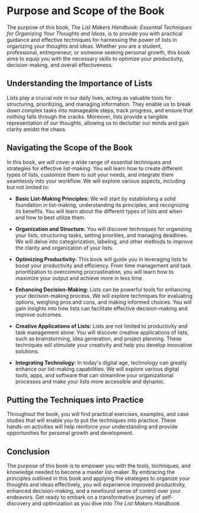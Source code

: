 Purpose and Scope of the Book
========================================

The purpose of this book, *The List Makers Handbook: Essential Techniques for Organizing Your Thoughts and Ideas*, is to provide you with practical guidance and effective techniques for harnessing the power of lists in organizing your thoughts and ideas. Whether you are a student, professional, entrepreneur, or someone seeking personal growth, this book aims to equip you with the necessary skills to optimize your productivity, decision-making, and overall effectiveness.

**Understanding the Importance of Lists**
-----------------------------------------

Lists play a crucial role in our daily lives, acting as valuable tools for structuring, prioritizing, and managing information. They enable us to break down complex tasks into manageable steps, track progress, and ensure that nothing falls through the cracks. Moreover, lists provide a tangible representation of our thoughts, allowing us to declutter our minds and gain clarity amidst the chaos.

**Navigating the Scope of the Book**
------------------------------------

In this book, we will cover a wide range of essential techniques and strategies for effective list-making. You will learn how to create different types of lists, customize them to suit your needs, and integrate them seamlessly into your workflow. We will explore various aspects, including but not limited to:

* **Basic List-Making Principles:** We will start by establishing a solid foundation in list-making, understanding its principles, and recognizing its benefits. You will learn about the different types of lists and when and how to best utilize them.

* **Organization and Structure:** You will discover techniques for organizing your lists, structuring tasks, setting priorities, and managing deadlines. We will delve into categorization, labeling, and other methods to improve the clarity and organization of your lists.

* **Optimizing Productivity:** This book will guide you in leveraging lists to boost your productivity and efficiency. From time management and task prioritization to overcoming procrastination, you will learn how to maximize your output and achieve more in less time.

* **Enhancing Decision-Making:** Lists can be powerful tools for enhancing your decision-making process. We will explore techniques for evaluating options, weighing pros and cons, and making informed choices. You will gain insights into how lists can facilitate effective decision-making and improve outcomes.

* **Creative Applications of Lists:** Lists are not limited to productivity and task management alone. You will discover creative applications of lists, such as brainstorming, idea generation, and project planning. These techniques will stimulate your creativity and help you develop innovative solutions.

* **Integrating Technology:** In today's digital age, technology can greatly enhance our list-making capabilities. We will explore various digital tools, apps, and software that can streamline your organizational processes and make your lists more accessible and dynamic.

**Putting the Techniques into Practice**
----------------------------------------

Throughout the book, you will find practical exercises, examples, and case studies that will enable you to put the techniques into practice. These hands-on activities will help reinforce your understanding and provide opportunities for personal growth and development.

**Conclusion**
--------------

The purpose of this book is to empower you with the tools, techniques, and knowledge needed to become a master list-maker. By embracing the principles outlined in this book and applying the strategies to organize your thoughts and ideas effectively, you will experience improved productivity, enhanced decision-making, and a newfound sense of control over your endeavors. Get ready to embark on a transformative journey of self-discovery and optimization as you dive into *The List Makers Handbook*.
